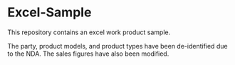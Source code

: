 # Excel-Sample

This repository contains an excel work product sample. 

The party, product models, and product types have been de-identified due to the NDA. The sales figures have also been modified. 


